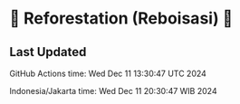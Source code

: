 
# 🌳 Reforestation (Reboisasi) 🌲

## Last Updated

GitHub Actions time: Wed Dec 11 13:30:47 UTC 2024

Indonesia/Jakarta time: Wed Dec 11 20:30:47 WIB 2024
